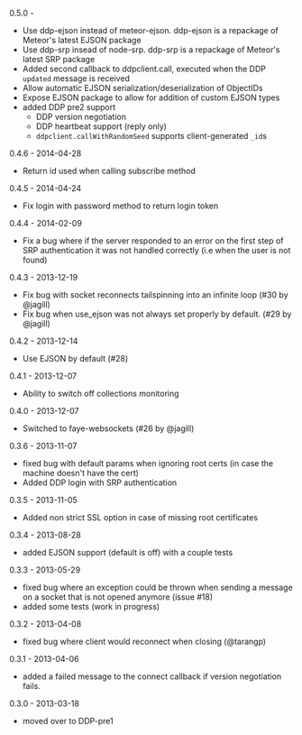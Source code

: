 0.5.0 -

  - Use ddp-ejson instead of meteor-ejson. ddp-ejson is a repackage of Meteor's latest EJSON package
  - Use ddp-srp insead of node-srp. ddp-srp is a repackage of Meteor's latest SRP package
  - Added second callback to ddpclient.call, executed when the DDP `updated` message is received
  - Allow automatic EJSON serialization/deserialization of ObjectIDs
  - Expose EJSON package to allow for addition of custom EJSON types
  - added DDP pre2 support
    - DDP version negotiation
    - DDP heartbeat support (reply only)
    - `ddpclient.callWithRandomSeed` supports client-generated `_id`s

0.4.6 - 2014-04-28

  - Return id used when calling subscribe method

0.4.5 - 2014-04-24

  - Fix login with password method to return login token

0.4.4 - 2014-02-09

  - Fix a bug where if the server responded to an error on the first step of SRP authentication it was not handled correctly (i.e when the user is not found)

0.4.3 - 2013-12-19

  - Fix bug with socket reconnects tailspinning into an infinite loop (#30 by @jagill)
  - Fix bug when use_ejson was not always set properly by default. (#29 by @jagill)

0.4.2 - 2013-12-14
  - Use EJSON by default (#28)

0.4.1 - 2013-12-07
  - Ability to switch off collections monitoring

0.4.0 - 2013-12-07
  - Switched to faye-websockets (#26 by @jagill)

0.3.6 - 2013-11-07
  - fixed bug with default params when ignoring root certs (in case the machine doesn't have the cert)
  - Added DDP login with SRP authentication

0.3.5 - 2013-11-05
 - Added non strict SSL option in case of missing root certificates

0.3.4 - 2013-08-28
 - added EJSON support (default is off) with a couple tests

0.3.3 - 2013-05-29
 - fixed bug where an exception could be thrown when sending a message on a socket that is not opened anymore (issue #18)
 - added some tests (work in progress)

0.3.2 - 2013-04-08
  - fixed bug where client would reconnect when closing (@tarangp)

0.3.1 - 2013-04-06
  - added a failed message to the connect callback if version negotiation fails.

0.3.0 - 2013-03-18
  - moved over to DDP-pre1
